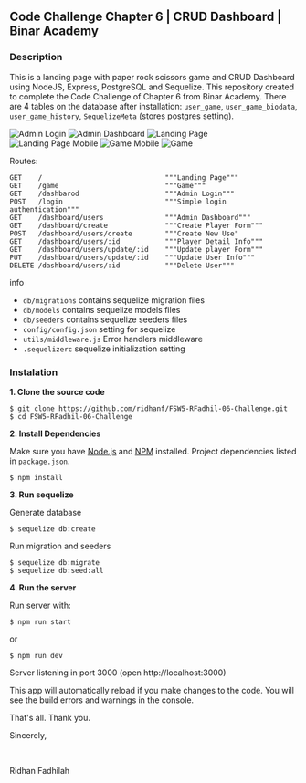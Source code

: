 ## Code Challenge Chapter 6 | CRUD Dashboard | Binar Academy

### Description

This is a landing page with paper rock scissors game and CRUD Dashboard using NodeJS, Express, PostgreSQL and Sequelize. This repository created to complete the Code Challenge of Chapter 6 from Binar Academy. There are 4 tables on the database after installation: `user_game`, `user_game_biodata`, `user_game_history`, `SequelizeMeta` (stores postgres setting).

<img alt="Admin Login" height="auto" src="./preview/admin-login.png"/>
<img alt="Admin Dashboard" height="auto" src="./preview/admin-dashboard.png"/>
<img alt="Landing Page" height="auto" src="./preview/landing-page.png"/>
<img alt="Landing Page Mobile" height="auto" src="./preview/landing-page-mobile.png"/>
<img alt="Game Mobile" height="auto" src="./preview/game-mobile.png"/>
<img alt="Game" height="auto" src="./preview/game.png"/>

Routes:

```
GET    /                              """Landing Page"""
GET    /game                          """Game"""
GET    /dashbarod                     """Admin Login"""
POST   /login                         """Simple login authentication"""
GET    /dashboard/users               """Admin Dashboard"""
GET    /dashboard/create              """Create Player Form"""
POST   /dashboard/users/create        """Create New Use"
GET    /dashboard/users/:id           """Player Detail Info"""
GET    /dashboard/users/update/:id    """Update player Form"""
PUT    /dashboard/users/update/:id    """Update User Info"""
DELETE /dashboard/users/:id           """Delete User"""
```

info 

- `db/migrations` contains sequelize migration files
- `db/models` contains sequelize models files
- `db/seeders` contains sequelize seeders files
- `config/config.json` setting for sequelize
- `utils/middleware.js` Error handlers middleware
- `.sequelizerc` sequelize initialization setting

### Instalation

**1. Clone the source code**

```
$ git clone https://github.com/ridhanf/FSW5-RFadhil-06-Challenge.git
$ cd FSW5-RFadhil-06-Challenge
```

**2. Install Dependencies**

Make sure you have [Node.js](https://nodejs.org/) and [NPM](https://www.npmjs.com/) installed. Project dependencies listed in `package.json`.

```
$ npm install
```

**3. Run sequelize**

Generate database

```
$ sequelize db:create
```

Run migration and seeders

```
$ sequelize db:migrate
$ sequelize db:seed:all
```

**4. Run the server**

Run server with:

```
$ npm run start
```

or

```
$ npm run dev
```

Server listening in port 3000 (open http://localhost:3000)

This app will automatically reload if you make changes to the code.
You will see the build errors and warnings in the console.

That's all. Thank you.

Sincerely,

&nbsp;

Ridhan Fadhilah
